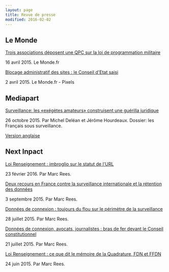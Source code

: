 ```yaml
---
layout: page
title: Revue de presse
modified: 2016-02-02
---
```


## Le Monde

[Trois associations déposent une QPC sur la loi de programmation militaire](http://www.lemonde.fr/pixels/article/2015/04/16/trois-associations-deposent-une-qpc-sur-la-loi-de-programmation-militaire_4616848_4408996.html)

16 avril 2015. Le Monde.fr

[Blocage administratif des sites : le Conseil d'Etat saisi](http://www.lemonde.fr/pixels/breve/2015/04/02/blocage-administratif-des-sites-le-conseil-d-etat-saisi_4607863_4408996.html)

2 avril 2015. Le Monde.fr - Pixels

## Mediapart

[Surveillance: les «exégètes amateurs» construisent une guérilla juridique](https://www.mediapart.fr/journal/france/261015/surveillance-les-exegetes-amateurs-construisent-une-guerilla-juridique)

26 octobre 2015. Par Michel Deléan et Jérôme Hourdeaux. Dossier: les
Français sous surveillance.

[Version anglaise](https://www.mediapart.fr/en/journal/france/291015/web-activists-debugging-frances-surveillance-laws)


## Next Inpact

[Loi Renseignement : imbroglio sur le statut de l'URL](http://www.nextinpact.com/news/98638-loi-renseignement-imbroglio-sur-statut-url.htm)

23 février 2016. Par Marc Rees.

[Deux recours en France contre la surveillance internationale et la rétention des données](http://www.nextinpact.com/news/96326-deux-recours-en-france-contre-surveillance-internationale-et-retention-donnees.htm)

3 septembre 2015. Par Marc Rees.

[Données de connexion : toujours du flou sur le périmètre de la surveillance](http://www.nextinpact.com/news/95966-donnees-connexion-toujours-flou-sur-perimetre-surveillance.htm)

28 juillet 2015. Par Marc Rees.


[Données de connexion, avocats, journalistes : bras de fer devant le Conseil constitutionnel](http://www.nextinpact.com/news/95852-donnees-connexion-avocats-journalistes-bras-fer-devant-conseil-constitutionnel.htm)

21 juillet 2015. Par Marc Rees.

[Loi Renseignement : ce que dit le mémoire de la Quadrature, FDN et FFDN](http://www.nextinpact.com/news/95538-loi-renseignement-ce-que-dit-memoire-quadrature-fdn-et-ffdn.htm)

24 juin 2015. Par Marc Rees.
